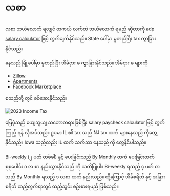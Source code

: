 # လစာ

လစာ ဘယ်လောက် ရလျှင် တကယ် လက်ထဲ ဘယ်လောက် ရမည် ဆိုတာကို [adp salary calculator](https://www.adp.com/resources/tools/calculators/salary-paycheck-calculator.aspx) ဖြင့် တွက်ချက်နိုင်သည်။ State ပေါ်မှာ မူတည်ပြီး tax ကွာခြားနိုင်သည်။

နေသည့် မြို့ပေါ်မှာ မူတည်ပြီး အိမ်ငှား ခ ကွာခြားနိုင်သည်။​ အိမ်ငှား ခ များကို

- [Zillow](http://www.zillow.com/)
- [Apartments](https://www.apartments.com/)
- Facebook Marketplace

စသည်တို့ တွင် စစ်ဆေးနိုင်သည်။

![2023 Income Tax](./images/tax/income-tax.png)

မြေပုံသည် ယျေဘူယျ သဘောတရားဖြစ်ပြီး salary paycheck calculator ဖြင့် တွက်ကြည့် ရန် လိုအပ်သည်။ ဥပမာ IL ၏ tax သည် NJ tax ထက် များနေသည် ကိုတွေ့နိုင်သည်။ Iowa သည်လည်း IL ထက် သက်သာ နေသည် ကို တွေ့နိုင်ပါသည်။

Bi-weekly (၂ ပတ် တစ်ခါ) နှင့် ပေးခြင်းသည် By Monthly ထက် ပေးခြင်းထက် စုစုပေါင်း ၁ လ စာ နည်းသွားနိုင်သည် ကို သတိပြုပါ။ Bi-weekly ရသည့် ၄ ပတ် စာ သည် By Monthly ရသည့် ၁ လစာ ထက် နည်းသည်။ ထို့ကြောင့် အိမ်စရိတ် နှင့် အခြား စရိတ် ထည့်တွက်ရာတွင် ထည့်သွင်း စဥ်းစားရမည် ဖြစ်သည်။
